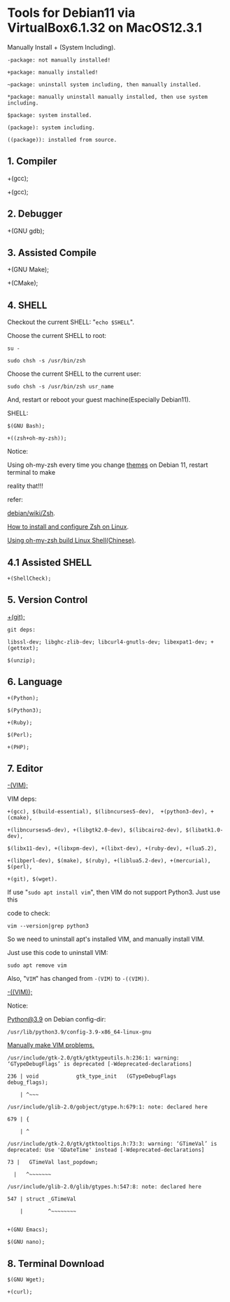 # Tools for Debian11 via VirtualBox6.1.32 on MacOS12.3.1

Manually Install + (System Including).

    -package: not manually installed!

    +package: manually installed!

    ~package: uninstall system including, then manually installed.

    *package: manually uninstall manually installed, then use system including.

    $package: system installed.

    (package): system including.

    ((package)): installed from source.

## 1. Compiler

+(gcc);

+(gcc);

## 2. Debugger

+(GNU gdb);

## 3. Assisted Compile

+(GNU Make);

+(CMake);

## 4. SHELL

Checkout the current SHELL: "`echo $SHELL`".

Choose the current SHELL to root:

    su -

    sudo chsh -s /usr/bin/zsh

Choose the current SHELL to the current user:

    sudo chsh -s /usr/bin/zsh usr_name

And, restart or reboot your guest machine(Especially Debian11).

SHELL:

    $(GNU Bash);

    +((zsh+oh-my-zsh));

Notice:

Using oh-my-zsh every time you change [themes](https://github.com/ohmyzsh/ohmyzsh/wiki/Themes) on Debian 11, restart terminal to make

reality that!!!

refer:

[debian/wiki/Zsh](https://wiki.debian.org/Zsh).

[How to install and configure Zsh on Linux](https://computingforgeeks.com/how-to-install-and-configure-zsh-shell-on-linux/).

[Using oh-my-zsh build Linux Shell(Chinese)](https://sysin.org/blog/linux-zsh/).

## 4.1 Assisted SHELL

    +(ShellCheck);

## 5. Version Control

[+(git);](https://gist.github.com/SofijaErkin/2b70beb264de57c9f8f7c80517766a89)

    git deps:

    libssl-dev; libghc-zlib-dev; libcurl4-gnutls-dev; libexpat1-dev; +(gettext); 
    
    $(unzip);

## 6. Language

    +(Python);

    $(Python3);

    +(Ruby);

    $(Perl);

    +(PHP);

## 7. Editor

[-(VIM);](https://gist.github.com/SofijaErkin/6b836186f81184d5913ca791a32a7b55)

VIM deps:

    +(gcc), $(build-essential), $(libncurses5-dev),  +(python3-dev), +(cmake), 
    
    +(libncursesw5-dev), +(libgtk2.0-dev), $(libcairo2-dev), $(libatk1.0-dev),

    $(libx11-dev), +(libxpm-dev), +(libxt-dev), +(ruby-dev), +(lua5.2), 

    +(libperl-dev), $(make), $(ruby), +(liblua5.2-dev), +(mercurial), $(perl),

    +(git), $(wget).

If use "`sudo apt install vim`", then VIM do not support Python3. Just use this

code to check:

    vim --version|grep python3

So we need to uninstall apt's installed VIM, and manually install VIM.

Just use this code to uninstall VIM:

    sudo apt remove vim

Also, "`VIM`" has changed from `-(VIM)` to `-((VIM))`.

[-((VIM));](https://gist.github.com/SofijaErkin/6b836186f81184d5913ca791a32a7b55)

Notice:

Python@3.9 on Debian config-dir:

    /usr/lib/python3.9/config-3.9-x86_64-linux-gnu

[Manually make VIM problems.](https://gist.github.com/SofijaErkin/985437aebaf0c4d28ee2a88b6f91f66b)

    /usr/include/gtk-2.0/gtk/gtktypeutils.h:236:1: warning: ‘GTypeDebugFlags’ is deprecated [-Wdeprecated-declarations]

    236 | void            gtk_type_init   (GTypeDebugFlags    debug_flags);

        | ^~~~

    /usr/include/glib-2.0/gobject/gtype.h:679:1: note: declared here

    679 | {

        | ^

    /usr/include/gtk-2.0/gtk/gtktooltips.h:73:3: warning: ‘GTimeVal’ is deprecated: Use 'GDateTime' instead [-Wdeprecated-declarations]

    73 |   GTimeVal last_popdown;

      |   ^~~~~~~~

    /usr/include/glib-2.0/glib/gtypes.h:547:8: note: declared here

    547 | struct _GTimeVal

        |        ^~~~~~~~~


    +(GNU Emacs);

    $(GNU nano);

## 8. Terminal Download

    $(GNU Wget);

    +(curl);

